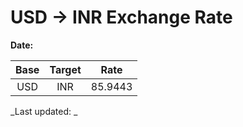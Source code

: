 # USD → INR Exchange Rate

**Date:** 

| Base | Target | Rate  |
|:----:|:------:|:-----:|
| USD  | INR    | 85.9443 |

_Last updated: _